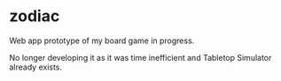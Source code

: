# zodiac

Web app prototype of my board game in progress.

No longer developing it as it was time inefficient and Tabletop Simulator already exists.
